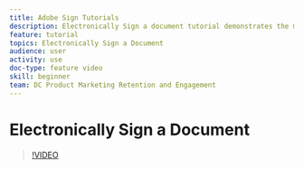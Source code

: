 ```yaml
---
title: Adobe Sign Tutorials
description: Electronically Sign a document tutorial demonstrates the most basic Adobe Sign use case for beginner users
feature: tutorial
topics: Electronically Sign a Document
audience: user
activity: use
doc-type: feature video
skill: beginner
team: DC Product Marketing Retention and Engagement
---
```


# Electronically Sign a Document

>[!VIDEO](https://video.tv.adobe.com/v/17360)